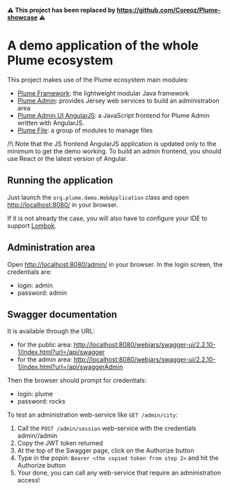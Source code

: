 **⚠️ This project has been replaced by https://github.com/Coreoz/Plume-showcase ⚠️**

A demo application of the whole Plume ecosystem
===============================================

This project makes use of the Plume ecosystem main modules:
- [Plume Framework](https://github.com/Coreoz/Plume): the lightweight modular Java framework
- [Plume Admin](https://github.com/Coreoz/Plume-admin): provides Jersey web services to build an administration area
- [Plume Admin UI AngularJS](https://github.com/Coreoz/Plume-admin-ui-angularjs): a JavaScript frontend for Plume Admin written with AngularJS.
- [Plume File](https://github.com/Coreoz/Plume-file): a group of modules to manage files

/!\ Note that the JS frontend AngularJS application is updated only to the minimum to get the demo working.
To build an admin frontend, you should use React or the latest version of Angular.

Running the application
-----------------------
Just launch the `org.plume.demo.WebApplication` class and open <http://localhost:8080/> in your browser.

If it is not already the case, you will also have
to configure your IDE to support [Lombok](https://projectlombok.org/).

Administration area
-------------------

Open <http://localhost:8080/admin/> in your browser. In the login screen, the credentials are:
- login: admin
- password: admin

Swagger documentation
---------------------
It is available through the URL:
- for the public area: <http://localhost:8080/webjars/swagger-ui/2.2.10-1/index.html?url=/api/swagger>
- for the admin area: <http://localhost:8080/webjars/swagger-ui/2.2.10-1/index.html?url=/api/swaggerAdmin>

Then the browser should prompt for credentials:
- login: plume
- password: rocks

To test an administration web-service like `GET /admin/city`:
1. Call the `POST /admin/session` web-service with the credentials admin//admin
2. Copy the JWT token returned
3. At the top of the Swagger page, click on the Authorize button
4. Type in the popin: `Bearer <the copied token from step 2>` and hit the Authorize button
5. Your done, you can call any web-service that require an administration access!



